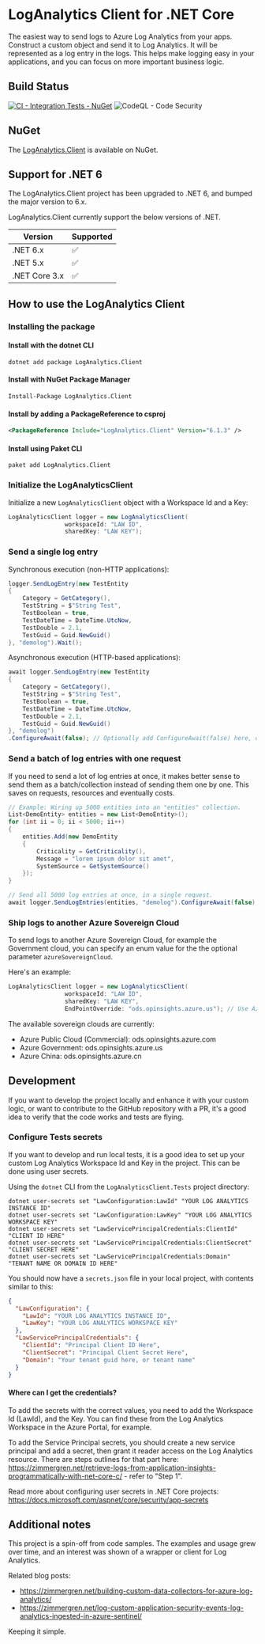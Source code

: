 # LogAnalytics Client for .NET Core
The easiest way to send logs to Azure Log Analytics from your apps.
Construct a custom object and send it to Log Analytics. It will be represented as a log entry in the logs. This helps make logging easy in your applications, and you can focus on more important business logic.

## Build Status
[![CI - Integration Tests - NuGet](https://github.com/Zimmergren/LogAnalytics.Client/workflows/CI/badge.svg)](https://www.nuget.org/packages/loganalytics.client)
![CodeQL - Code Security](https://github.com/Zimmergren/LogAnalytics.Client/workflows/CodeQL/badge.svg)

## NuGet
The [LogAnalytics.Client](https://www.nuget.org/packages/loganalytics.client) is available on NuGet.

## Support for .NET 6
The LogAnalytics.Client project has been upgraded to .NET 6, and bumped the major version to 6.x. 

LogAnalytics.Client currently support the below versions of .NET.

| Version | Supported          |
| ------- | ------------------ |
| .NET 6.x   | :white_check_mark: |
| .NET 5.x   | :white_check_mark: |
| .NET Core 3.x | :white_check_mark: |

## How to use the LogAnalytics Client

### Installing the package

#### Install with the dotnet CLI
```
dotnet add package LogAnalytics.Client
```

#### Install with NuGet Package Manager
```
Install-Package LogAnalytics.Client
```

#### Install by adding a PackageReference to csproj
```xml
<PackageReference Include="LogAnalytics.Client" Version="6.1.3" />
```

#### Install using Paket CLI
```
paket add LogAnalytics.Client
```

### Initialize the LogAnalyticsClient

Initialize a new `LogAnalyticsClient` object with a Workspace Id and a Key:
```csharp
LogAnalyticsClient logger = new LogAnalyticsClient(
                workspaceId: "LAW ID",
                sharedKey: "LAW KEY");
```

### Send a single log entry
Synchronous execution (non-HTTP applications):
```csharp
logger.SendLogEntry(new TestEntity
{
    Category = GetCategory(),
    TestString = $"String Test",
    TestBoolean = true,
    TestDateTime = DateTime.UtcNow,
    TestDouble = 2.1,
    TestGuid = Guid.NewGuid()
}, "demolog").Wait();
```

Asynchronous execution (HTTP-based applications):
```csharp
await logger.SendLogEntry(new TestEntity
{
    Category = GetCategory(),
    TestString = $"String Test",
    TestBoolean = true,
    TestDateTime = DateTime.UtcNow,
    TestDouble = 2.1,
    TestGuid = Guid.NewGuid()
}, "demolog")
.ConfigureAwait(false); // Optionally add ConfigureAwait(false) here, depending on your scenario
```

### Send a batch of log entries with one request
If you need to send a lot of log entries at once, it makes better sense to send them as a batch/collection instead of sending them one by one. This saves on requests, resources and eventually costs. 

```csharp
// Example: Wiring up 5000 entities into an "entities" collection.
List<DemoEntity> entities = new List<DemoEntity>();
for (int ii = 0; ii < 5000; ii++)
{
    entities.Add(new DemoEntity
    {
        Criticality = GetCriticality(),
        Message = "lorem ipsum dolor sit amet",
        SystemSource = GetSystemSource()
    });
}

// Send all 5000 log entries at once, in a single request.
await logger.SendLogEntries(entities, "demolog").ConfigureAwait(false);
```

### Ship logs to another Azure Sovereign Cloud

To send logs to another Azure Sovereign Cloud, for example the Government cloud, you can specify an enum value for the the optional parameter `azureSovereignCloud`.

Here's an example: 

```csharp
LogAnalyticsClient logger = new LogAnalyticsClient(
                workspaceId: "LAW ID",
                sharedKey: "LAW KEY",
                EndPointOverride: "ods.opinsights.azure.us"); // Use Azure Government instead of the (default) Azure Public cloud.
```

The available sovereign clouds are currently:

- Azure Public Cloud (Commercial): ods.opinsights.azure.com
- Azure Government: ods.opinsights.azure.us
- Azure China: ods.opinsights.azure.cn

## Development 

If you want to develop the project locally and enhance it with your custom logic, or want to contribute to the GitHub repository with a PR, it's a good idea to verify that the code works and tests are flying. 

### Configure Tests secrets
If you want to develop and run local tests, it is a good idea to set up your custom Log Analytics Workspace Id and Key in the project. This can be done using user secrets.

Using the `dotnet` CLI from the `LogAnalyticsClient.Tests` project directory:
```
dotnet user-secrets set "LawConfiguration:LawId" "YOUR LOG ANALYTICS INSTANCE ID"
dotnet user-secrets set "LawConfiguration:LawKey" "YOUR LOG ANALYTICS WORKSPACE KEY"
dotnet user-secrets set "LawServicePrincipalCredentials:ClientId" "CLIENT ID HERE"
dotnet user-secrets set "LawServicePrincipalCredentials:ClientSecret" "CLIENT SECRET HERE"
dotnet user-secrets set "LawServicePrincipalCredentials:Domain" "TENANT NAME OR DOMAIN ID HERE"
``` 

You should now have a `secrets.json` file in your local project, with contents similar to this: 
```json
{
  "LawConfiguration": {
    "LawId": "YOUR LOG ANALYTICS INSTANCE ID",
    "LawKey": "YOUR LOG ANALYTICS WORKSPACE KEY"
  },
  "LawServicePrincipalCredentials": {
    "ClientId": "Principal Client ID Here",
    "ClientSecret": "Principal Client Secret Here",
    "Domain": "Your tenant guid here, or tenant name"
  }
}
```

#### Where can I get the credentials?
To add the secrets with the correct values, you need to add the Workspace Id (LawId), and the Key. 
You can find these from the Log Analytics Workspace in the Azure Portal, for example.

To add the Service Principal secrets, you should create a new service principal and add a secret, then grant it reader access on the Log Analytics resource. 
There are steps outlines for that part here: https://zimmergren.net/retrieve-logs-from-application-insights-programmatically-with-net-core-c/ - refer to "Step 1".


Read more about configuring user secrets in .NET Core projects: https://docs.microsoft.com/aspnet/core/security/app-secrets

## Additional notes

This project is a spin-off from code samples. The examples and usage grew over time, and an interest was shown of a wrapper or client for Log Analytics.

Related blog posts:
- https://zimmergren.net/building-custom-data-collectors-for-azure-log-analytics/
- https://zimmergren.net/log-custom-application-security-events-log-analytics-ingested-in-azure-sentinel/

Keeping it simple.
